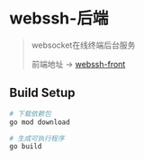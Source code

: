 # webssh-后端

> websocket在线终端后台服务
>
> 前端地址 -> [webssh-front](https://github.com/math-good/webssh-front)

## Build Setup

``` bash
# 下载依赖包
go mod download

# 生成可执行程序
go build
```

